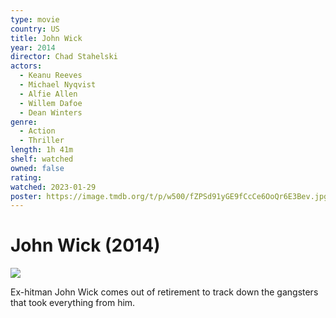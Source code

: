 ```yaml
---
type: movie
country: US
title: John Wick
year: 2014
director: Chad Stahelski
actors:
  - Keanu Reeves
  - Michael Nyqvist
  - Alfie Allen
  - Willem Dafoe
  - Dean Winters
genre:
  - Action
  - Thriller
length: 1h 41m
shelf: watched
owned: false
rating:
watched: 2023-01-29
poster: https://image.tmdb.org/t/p/w500/fZPSd91yGE9fCcCe6OoQr6E3Bev.jpg
---
```


# John Wick (2014)

![](https://image.tmdb.org/t/p/w500/fZPSd91yGE9fCcCe6OoQr6E3Bev.jpg)

Ex-hitman John Wick comes out of retirement to track down the gangsters that took everything from him.